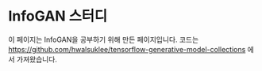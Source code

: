 # InfoGAN 스터디
이 페이지는 InfoGAN을 공부하기 위해 만든 페이지입니다. 코드는 https://github.com/hwalsuklee/tensorflow-generative-model-collections 에서 가져왔습니다.


